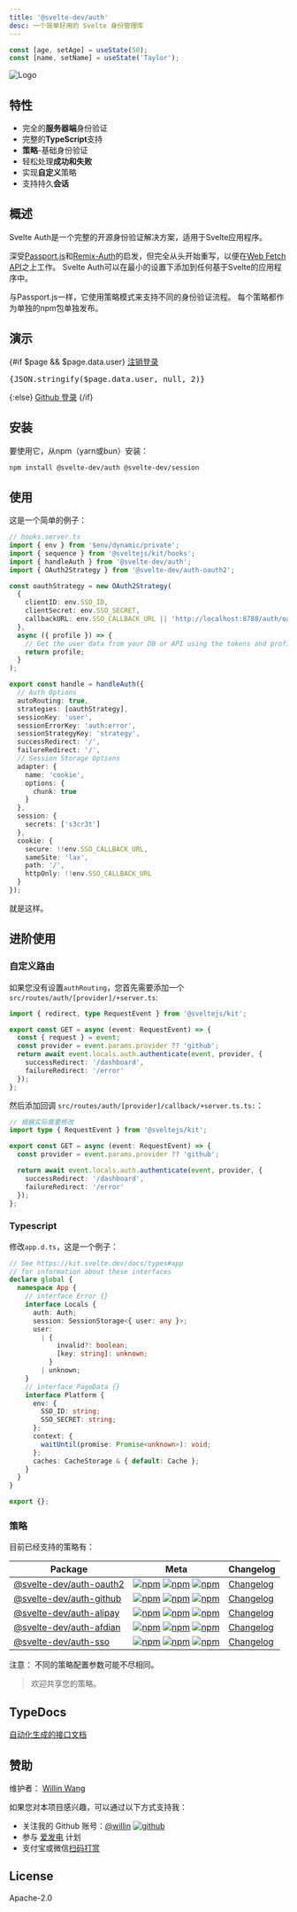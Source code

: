 ```yaml
---
title: '@svelte-dev/auth'
desc: 一个简单好用的 Svelte 身份管理库
---
```


<script>
  import { page } from "$app/stores";
</script>

```js title="hello.js" /age/#v /name/#v /setAge/#s /setName/#s /50/#i /'Taylor'/#i
const [age, setAge] = useState(50);
const [name, setName] = useState('Taylor');
```

![Logo](https://repository-images.githubusercontent.com/726691357/f09bf6fc-3844-4584-8eee-6bfb425d8a38)

## 特性

- 完全的**服务器端**身份验证
- 完整的**TypeScript**支持
- **策略**-基础身份验证
- 轻松处理**成功和失败**
- 实现**自定义**策略
- 支持持久**会话**

## 概述

Svelte Auth是一个完整的开源身份验证解决方案，适用于Svelte应用程序。

深受[Passport.js](https://passportjs.org)和[Remix-Auth](https://github.com/sergiodxa/remix-auth)的启发，但完全从头开始重写，以便在[Web Fetch API](https://developer.mozilla.org/en-US/docs/Web/API/Fetch_API)之上工作。 Svelte Auth可以在最小的设置下添加到任何基于Svelte的应用程序中。

与Passport.js一样，它使用策略模式来支持不同的身份验证流程。 每个策略都作为单独的npm包单独发布。

## 演示

{#if $page && $page.data.user}
<a class="btn btn-secondary m-auto !w-32 !max-w-32 !min-w-0 flex" data-sveltekit-preload-data="tap" href="/logout?redirectTo=/auth">注销登录</a>

  <div class="w-full">
    <pre>{JSON.stringify($page.data.user, null, 2)}</pre>
  </div>
{:else}
  <!-- <a href="/auth/alipay">Alipay Login</a> -->
  <!-- <a href="/auth/sso">SSO Login</a> | -->
  <a class="btn btn-secondary m-auto !w-32 !max-w-32 !min-w-0 flex" href="/auth/github">Github 登录</a>
{/if}

## 安装

要使用它，从npm（yarn或bun）安装：

```bash
npm install @svelte-dev/auth @svelte-dev/session
```

## 使用

这是一个简单的例子：

```ts
// hooks.server.ts
import { env } from '$env/dynamic/private';
import { sequence } from '@sveltejs/kit/hooks';
import { handleAuth } from '@svelte-dev/auth';
import { OAuth2Strategy } from '@svelte-dev/auth-oauth2';

const oauthStrategy = new OAuth2Strategy(
  {
    clientID: env.SSO_ID,
    clientSecret: env.SSO_SECRET,
    callbackURL: env.SSO_CALLBACK_URL || 'http://localhost:8788/auth/oauth2/callback'
  },
  async ({ profile }) => {
    // Get the user data from your DB or API using the tokens and profile
    return profile;
  }
);

export const handle = handleAuth({
  // Auth Options
  autoRouting: true,
  strategies: [oauthStrategy],
  sessionKey: 'user',
  sessionErrorKey: 'auth:error',
  sessionStrategyKey: 'strategy',
  successRedirect: '/',
  failureRedirect: '/',
  // Session Storage Options
  adapter: {
    name: 'cookie',
    options: {
      chunk: true
    }
  },
  session: {
    secrets: ['s3cr3t']
  },
  cookie: {
    secure: !!env.SSO_CALLBACK_URL,
    sameSite: 'lax',
    path: '/',
    httpOnly: !!env.SSO_CALLBACK_URL
  }
});
```

就是这样。

## 进阶使用

### 自定义路由

如果您没有设置`authRouting`，您首先需要添加一个 `src/routes/auth/[provider]/+server.ts`:

```ts
import { redirect, type RequestEvent } from '@sveltejs/kit';

export const GET = async (event: RequestEvent) => {
  const { request } = event;
  const provider = event.params.provider ?? 'github';
  return await event.locals.auth.authenticate(event, provider, {
    successRedirect: '/dashboard',
    failureRedirect: '/error'
  });
};
```

然后添加回调 `src/routes/auth/[provider]/callback/+server.ts.ts:`：

```ts
// 根据实际需要修改
import type { RequestEvent } from '@sveltejs/kit';

export const GET = async (event: RequestEvent) => {
  const provider = event.params.provider ?? 'github';

  return await event.locals.auth.authenticate(event, provider, {
    successRedirect: '/dashboard',
    failureRedirect: '/error'
  });
};
```

### Typescript

修改`app.d.ts`，这是一个例子：

```ts
// See https://kit.svelte.dev/docs/types#app
// for information about these interfaces
declare global {
  namespace App {
    // interface Error {}
    interface Locals {
      auth: Auth;
      session: SessionStorage<{ user: any }>;
      user:
        | {
            invalid?: boolean;
            [key: string]: unknown;
          }
        | unknown;
    }
    // interface PageData {}
    interface Platform {
      env: {
        SSO_ID: string;
        SSO_SECRET: string;
      };
      context: {
        waitUntil(promise: Promise<unknown>): void;
      };
      caches: CacheStorage & { default: Cache };
    }
  }
}

export {};
```

### 策略

目前已经支持的策略有：

| Package                                                                                           | Meta                                                                                                                                                                                                                                                                                                                                                                                                                                         | Changelog                                                                                       |
| ------------------------------------------------------------------------------------------------- | -------------------------------------------------------------------------------------------------------------------------------------------------------------------------------------------------------------------------------------------------------------------------------------------------------------------------------------------------------------------------------------------------------------------------------------------- | ----------------------------------------------------------------------------------------------- |
| [@svelte-dev/auth-oauth2](https://github.com/willin/svelte-turbo/tree/main/packages/auth-oauth2/) | [![npm](https://img.shields.io/npm/v/@svelte-dev/auth-oauth2?style=flat-square&logo=npm)](https://npmjs.org/package/@svelte-dev/auth-oauth2) [![npm](https://img.shields.io/npm/dm/@svelte-dev/auth-oauth2?style=flat-square&label=down)](https://npmjs.org/package/@svelte-dev/auth-oauth2) [![npm](https://img.shields.io/npm/dt/@svelte-dev/auth-oauth2?style=flat-square&label=down)](https://npmjs.org/package/@svelte-dev/auth-oauth2) | [Changelog](https://github.com/willin/svelte-turbo/tree/main/packages/auth-oauth2/CHANGELOG.md) |
| [@svelte-dev/auth-github](https://github.com/willin/svelte-turbo/tree/main/packages/auth-github/) | [![npm](https://img.shields.io/npm/v/@svelte-dev/auth-github?style=flat-square&logo=npm)](https://npmjs.org/package/@svelte-dev/auth-github) [![npm](https://img.shields.io/npm/dm/@svelte-dev/auth-github?style=flat-square&label=down)](https://npmjs.org/package/@svelte-dev/auth-github) [![npm](https://img.shields.io/npm/dt/@svelte-dev/auth-github?style=flat-square&label=down)](https://npmjs.org/package/@svelte-dev/auth-github) | [Changelog](https://github.com/willin/svelte-turbo/tree/main/packages/auth-github/CHANGELOG.md) |
| [@svelte-dev/auth-alipay](https://github.com/willin/svelte-turbo/tree/main/packages/auth-alipay/) | [![npm](https://img.shields.io/npm/v/@svelte-dev/auth-alipay?style=flat-square&logo=npm)](https://npmjs.org/package/@svelte-dev/auth-alipay) [![npm](https://img.shields.io/npm/dm/@svelte-dev/auth-alipay?style=flat-square&label=down)](https://npmjs.org/package/@svelte-dev/auth-alipay) [![npm](https://img.shields.io/npm/dt/@svelte-dev/auth-alipay?style=flat-square&label=down)](https://npmjs.org/package/@svelte-dev/auth-alipay) | [Changelog](https://github.com/willin/svelte-turbo/tree/main/packages/auth-alipay/CHANGELOG.md) |
| [@svelte-dev/auth-afdian](https://github.com/willin/svelte-turbo/tree/main/packages/auth-afdian/) | [![npm](https://img.shields.io/npm/v/@svelte-dev/auth-afdian?style=flat-square&logo=npm)](https://npmjs.org/package/@svelte-dev/auth-afdian) [![npm](https://img.shields.io/npm/dm/@svelte-dev/auth-afdian?style=flat-square&label=down)](https://npmjs.org/package/@svelte-dev/auth-afdian) [![npm](https://img.shields.io/npm/dt/@svelte-dev/auth-afdian?style=flat-square&label=down)](https://npmjs.org/package/@svelte-dev/auth-afdian) | [Changelog](https://github.com/willin/svelte-turbo/tree/main/packages/auth-afdian/CHANGELOG.md) |
| [@svelte-dev/auth-sso](https://github.com/willin/svelte-turbo/tree/main/packages/auth-sso/)       | [![npm](https://img.shields.io/npm/v/@svelte-dev/auth-sso?style=flat-square&logo=npm)](https://npmjs.org/package/@svelte-dev/auth-sso) [![npm](https://img.shields.io/npm/dm/@svelte-dev/auth-sso?style=flat-square&label=down)](https://npmjs.org/package/@svelte-dev/auth-sso) [![npm](https://img.shields.io/npm/dt/@svelte-dev/auth-sso?style=flat-square&label=down)](https://npmjs.org/package/@svelte-dev/auth-sso)                   | [Changelog](https://github.com/willin/svelte-turbo/tree/main/packages/auth-sso/CHANGELOG.md)    |

注意： 不同的策略配置参数可能不尽相同。

> 欢迎共享您的策略。

## TypeDocs

[自动化生成的接口文档](/docs/auth/)

## 赞助

维护者： [Willin Wang](https://willin.wang)

如果您对本项目感兴趣，可以通过以下方式支持我：

- 关注我的 Github 账号：[@willin](https://github.com/willin) [![github](https://img.shields.io/github/followers/willin.svg?style=social&label=Followers)](https://github.com/willin)
- 参与 [爱发电](https://afdian.net/@willin) 计划
- 支付宝或微信[扫码打赏](https://user-images.githubusercontent.com/1890238/89126156-0f3eeb80-d516-11ea-9046-5a3a5d59b86b.png)

## License

Apache-2.0
